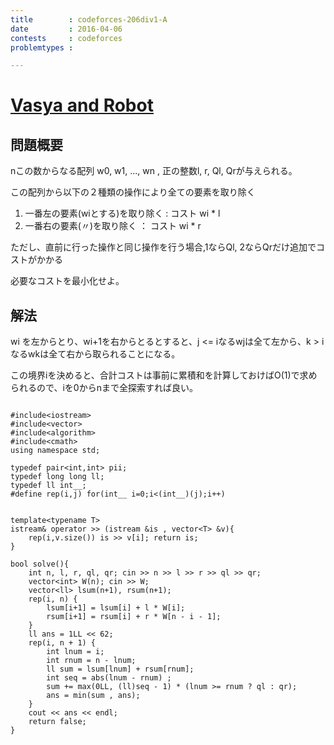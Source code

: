 ```yaml
---
title        : codeforces-206div1-A
date         : 2016-04-06
contests     : codeforces
problemtypes :

---
```


# [Vasya and Robot](http://codeforces.com/contest/354/problem/A)

<!--more-->

## 問題概要

nこの数からなる配列 w0, w1, ..., wn , 正の整数l, r, Ql, Qrが与えられる。

この配列から以下の２種類の操作により全ての要素を取り除く

1. 一番左の要素(wiとする)を取り除く : コスト wi * l
2. 一番右の要素(〃)を取り除く ： コスト wi * r

ただし、直前に行った操作と同じ操作を行う場合,1ならQl, 2ならQrだけ追加でコストがかかる

必要なコストを最小化せよ。

## 解法

wi を左からとり、wi+1を右からとるとすると、j <= iなるwjは全て左から、k > iなるwkは全て右から取られることになる。

この境界iを決めると、合計コストは事前に累積和を計算しておけばO(1)で求められるので、iを0からnまで全探索すれば良い。


~~~

#include<iostream>
#include<vector>
#include<algorithm>
#include<cmath>
using namespace std;

typedef pair<int,int> pii;
typedef long long ll;
typedef ll int__;
#define rep(i,j) for(int__ i=0;i<(int__)(j);i++)


template<typename T>
istream& operator >> (istream &is , vector<T> &v){
    rep(i,v.size()) is >> v[i]; return is;
}

bool solve(){
    int n, l, r, ql, qr; cin >> n >> l >> r >> ql >> qr;
    vector<int> W(n); cin >> W;
    vector<ll> lsum(n+1), rsum(n+1);
    rep(i, n) {
        lsum[i+1] = lsum[i] + l * W[i];
        rsum[i+1] = rsum[i] + r * W[n - i - 1];
    }
    ll ans = 1LL << 62;
    rep(i, n + 1) {
        int lnum = i;
        int rnum = n - lnum;
        ll sum = lsum[lnum] + rsum[rnum];
        int seq = abs(lnum - rnum) ;
        sum += max(0LL, (ll)seq - 1) * (lnum >= rnum ? ql : qr);
        ans = min(sum , ans);
    }
    cout << ans << endl;
    return false;
}

~~~